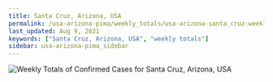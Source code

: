 ```yaml
---
title: Santa Cruz, Arizona, USA
permalink: /usa-arizona-pima/weekly_totals/usa-arizona-santa_cruz-weekly_totals.html
last_updated: Aug 9, 2021
keywords: ["Santa Cruz, Arizona, USA", "weekly totals"]
sidebar: usa-arizona-pima_sidebar
---
```


![Weekly Totals of Confirmed Cases for Santa Cruz, Arizona, USA](/covid_tracker/images/graphs/usa-arizona-santa_cruz-weekly_totals_graph.png)
